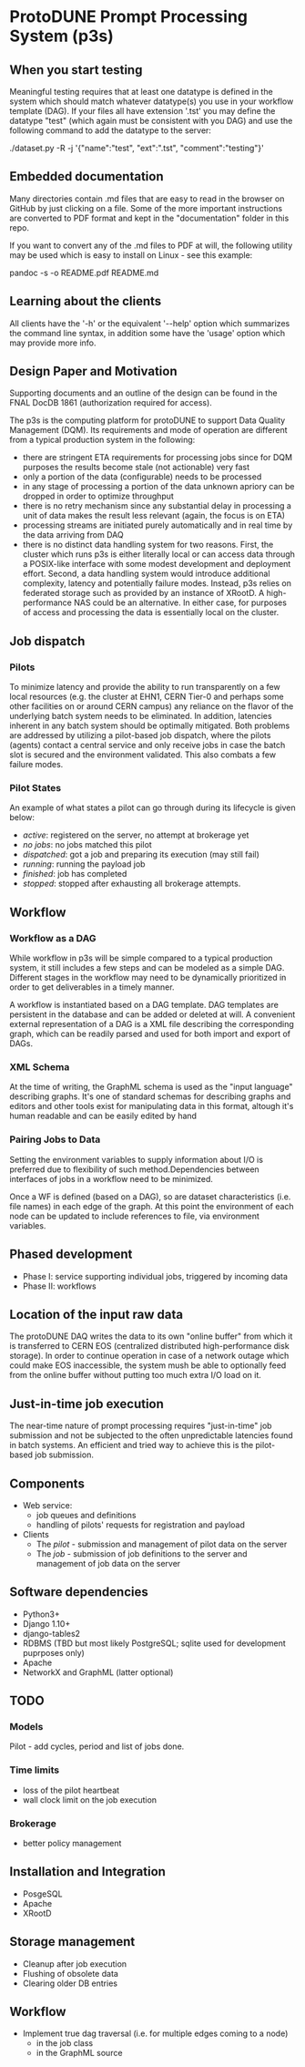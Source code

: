 # ProtoDUNE Prompt Processing System (p3s)
## When you start testing

Meaningful testing requires that at least one datatype is defined
in the system which should match whatever datatype(s) you use
in your workflow template (DAG). If your files all have extension
'.tst' you may define the datatype "test" (which again must
be consistent with you DAG) and use the following command
to add the datatype to the server:

./dataset.py -R -j '{"name":"test", "ext":".tst", "comment":"testing"}'

## Embedded documentation
Many directories contain .md files that are easy to read in the browser
on GitHub by just clicking on a file. Some of the more important instructions
are converted to PDF format and kept in the "documentation" folder in this
repo.

If you want to convert any of the .md files to PDF at will, the following
utility may be used which is easy to install on Linux - see this example:

pandoc -s -o README.pdf README.md

## Learning about the clients
All clients have the '-h' or the equivalent '--help' option which summarizes
the command line syntax, in addition some have the 'usage' option which may
provide more info.

## Design Paper and Motivation
Supporting documents and an outline of the design can be found in
the FNAL DocDB 1861 (authorization required for access).

The p3s is the computing platform for protoDUNE to support Data Quality Management (DQM).
Its requirements and mode of operation are different from a typical production system
in the following:
* there are stringent ETA requirements for processing jobs since for DQM purposes
the results become stale (not actionable) very fast
* only a portion of the data (configurable) needs to be processed
* in any stage of processing a portion of the data unknown apriory can be dropped
in order to optimize throughput
* there is no retry mechanism since any substantial delay in processing a unit
of data makes the result less relevant (again, the focus is on ETA)
* processing streams are initiated purely automatically and in real time
by the data arriving from DAQ
* there is no distinct data handling system for two reasons. First, the cluster
which runs p3s is either literally local or can access data through a POSIX-like
interface with some modest development and deployment effort. Second, a data
handling system would introduce additional complexity, latency and potentially
failure modes. Instead, p3s relies on federated storage such as provided by an
instance of XRootD. A high-performance NAS could be an alternative. In either case,
for purposes of access and processing the data is essentially local on the cluster.

## Job dispatch
### Pilots
To minimize latency and provide the ability to run transparently on
a few local resources (e.g. the cluster at EHN1, CERN Tier-0 and perhaps
some other facilities on or around CERN campus) any reliance on the flavor
of the underlying batch system needs to be eliminated. In addition,
latencies inherent in any batch system should be optimally mitigated. Both
problems are addressed by utilizing a pilot-based job dispatch, where
the pilots (agents) contact a central service and only receive jobs in
case the batch slot is secured and the environment validated. This also
combats a few failure modes.

### Pilot States
An example of what states a pilot can go through during its lifecycle
is given below:
* *active*: registered on the server, no attempt at brokerage yet
* *no jobs*: no jobs matched this pilot
* *dispatched*: got a job and preparing its execution (may still fail)
* *running*: running the payload job
* *finished*: job has completed
* *stopped*: stopped after exhausting all brokerage attempts.



## Workflow
### Workflow as a DAG
While workflow in p3s will be simple compared to a typical production system,
it still includes a few steps and can be modeled as a simple DAG. Different stages
in the workflow may need to be dynamically prioritized in order to get deliverables
in a timely manner.

A workflow is instantiated based on a DAG template. DAG templates are persistent
in the database and can be added or deleted at will. A convenient external
representation of a DAG is a XML file describing the corresponding graph,
which can be readily parsed and used for both import and export of DAGs.

### XML Schema
At the time of writing, the GraphML schema is used as the "input language"
describing graphs. It's one of standard schemas for describing graphs
and editors and other tools exist for manipulating data in this format,
altough it's human readable and can be easily edited by hand

### Pairing Jobs to Data
Setting the environment variables to supply information about I/O
is preferred due to flexibility of such method.Dependencies between
interfaces of jobs in a workflow need to be minimized.

Once a WF is defined (based on a DAG), so are dataset characteristics
(i.e. file names) in each edge of the graph. At this point the environment
of each node can be updated to include references to file, via
environment variables.


## Phased development
* Phase I: service supporting individual jobs, triggered by incoming data
* Phase II: workflows

## Location of the input raw data
The protoDUNE DAQ writes the data to its own "online buffer" from which it is
transferred to CERN EOS (centralized distributed high-performance disk storage).
In order to continue operation in case of a network outage which could make
EOS inaccessible, the system mush be able to optionally feed from the online buffer
without putting too much extra I/O load on it.

## Just-in-time job execution
The near-time nature of prompt processing requires "just-in-time" job submission
and not be subjected to the often unpredictable latencies found in batch systems. An
efficient and tried way to achieve this is the pilot-based job submission.

## Components
* Web service:
   * job queues and definitions
   * handling of pilots' requests for registration and payload
* Clients
   * The *pilot* - submission and management of pilot data on the server
   * The *job* - submission of job definitions to the server and management of job data on the server
   
## Software dependencies
* Python3+
* Django 1.10+
* django-tables2
* RDBMS (TBD but most likely PostgreSQL; sqlite used for development puprposes only)
* Apache
* NetworkX and GraphML (latter optional)



## TODO

### Models
Pilot - add cycles, period and list of jobs done.

### Time limits
* loss of the pilot heartbeat
* wall clock limit on the job execution

### Brokerage
* better policy management

## Installation and Integration
* PosgeSQL
* Apache
* XRootD

## Storage management
* Cleanup after job execution
* Flushing of obsolete data
* Clearing older DB entries

## Workflow
* Implement true dag traversal (i.e. for multiple edges coming to a node)
   * in the job class
   * in the GraphML source
   
